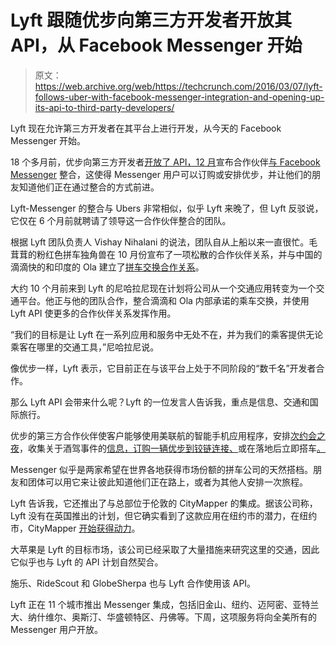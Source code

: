 # Lyft 跟随优步向第三方开发者开放其 API，从 Facebook Messenger  开始

> 原文：<https://web.archive.org/web/https://techcrunch.com/2016/03/07/lyft-follows-uber-with-facebook-messenger-integration-and-opening-up-its-api-to-third-party-developers/>

Lyft 现在允许第三方开发者在其平台上进行开发，从今天的 Facebook Messenger 开始。

18 个多月前，优步向第三方开发者[开放了 API，12 月](https://web.archive.org/web/20230329194431/https://newsroom.uber.com/introducing-the-uber-api/)宣布合作伙伴[与 Facebook Messenger](https://web.archive.org/web/20230329194431/https://techcrunch.com/2015/12/16/facebook-messenger-transportation/) 整合，这使得 Messenger 用户可以订购或安排优步，并让他们的朋友知道他们正在通过整合的方式前进。

Lyft-Messenger 的整合与 Ubers 非常相似，似乎 Lyft 来晚了，但 Lyft 反驳说，它仅在 6 个月前就聘请了领导这一合作伙伴整合的团队。

根据 Lyft 团队负责人 Vishay Nihalani 的说法，团队自从上船以来一直很忙。毛茸茸的粉红色拼车独角兽在 10 月份宣布了一项松散的合作伙伴关系，并与中国的滴滴快的和印度的 Ola 建立了[拼车交换合作关系](https://web.archive.org/web/20230329194431/https://techcrunch.com/2016/01/04/lyft-now-worth-5-5-billion-plans-to-get-into-the-autonomous-car-race-with-general-motors/)。

大约 10 个月前来到 Lyft 的尼哈拉尼现在计划将公司从一个交通应用转变为一个交通平台。他正与他的团队合作，整合滴滴和 Ola 内部承诺的乘车交换，并使用 Lyft API 使更多的合作伙伴关系发挥作用。

“我们的目标是让 Lyft 在一系列应用和服务中无处不在，并为我们的乘客提供无论乘客在哪里的交通工具，”尼哈拉尼说。

像优步一样，Lyft 表示，它目前正在与该平台上处于不同阶段的“数千名”开发者合作。

那么 Lyft API 会带来什么呢？Lyft 的一位发言人告诉我，重点是信息、交通和国际旅行。

优步的第三方合作伙伴使客户能够使用美联航的智能手机应用程序，安排[次约会之夜](https://web.archive.org/web/20230329194431/http://blog.opentable.com/2014/ride-there-with-uber-in-the-opentable-app/)，收集关于酒驾事件的[信息，订购一辆优步](https://web.archive.org/web/20230329194431/https://devblog.uber.com/case-study-breathometer-and-uber-tackle-drunk-driving/)[到铰链连接、](https://web.archive.org/web/20230329194431/http://blog.hinge.co/blog/2015/7/7/hinge-uber-dateinstyle)或在落地后立即搭车[。](https://web.archive.org/web/20230329194431/https://hub.united.com/en-us/news/web/pages/uber-on-the-united-app.aspx)

Messenger 似乎是两家希望在世界各地获得市场份额的拼车公司的天然搭档。朋友和团体可以用它来让彼此知道他们正在路上，或者为其他人安排一次旅程。

Lyft 告诉我，它还推出了与总部位于伦敦的 CityMapper 的集成。据该公司称，Lyft 没有在英国推出的计划，但它确实看到了这款应用在纽约市的潜力，在纽约市，CityMapper [开始获得动力](https://web.archive.org/web/20230329194431/http://www.nytimes.com/2013/10/13/nyregion/a-winner-to-get-you-there.html?_r=0)。

大苹果是 Lyft 的目标市场，该公司已经采取了大量措施来研究这里的交通，因此它似乎也与 Lyft 的 API 计划自然契合。

施乐、RideScout 和 GlobeSherpa 也与 Lyft 合作使用该 API。

Lyft 正在 11 个城市推出 Messenger 集成，包括旧金山、纽约、迈阿密、亚特兰大、纳什维尔、奥斯汀、华盛顿特区、丹佛等。下周，这项服务将向全美所有的 Messenger 用户开放。